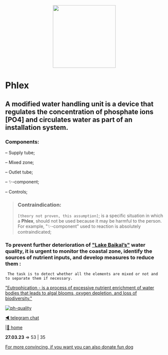 <div id="header" align="center">
  <img src="https://a1ex-13.github.io/Phlex/phl.jpg" width="200"/>
</div>

#  Phlex 
## A modified water handling unit is a device that regulates the concentration of phosphate ions [PO4] and circulates water as part of an installation system.


### Components:

– Supply tube;

– Mixed zone;

– Outlet tube;

– ✨-component;

– Controls;

> ###  Contraindication:
> `[theory not proven, this assumption]`; 
> is a specific situation in which a **Phlex**, should not be used because it may be harmful to the person. 
> For example, "✨-component" used to reaction is absolutely contraindicated;

### To prevent further deterioration of ["Lake Baikal’s"](https://ru.wikipedia.org/wiki/%D0%91%D0%B0%D0%B9%D0%BA%D0%B0%D0%BB#%D0%A0%D0%B5%D0%B7%D1%83%D0%BB%D1%8C%D1%82%D0%B0%D1%82%D1%8B_%D0%BD%D0%B0%D0%B1%D0%BB%D1%8E%D0%B4%D0%B5%D0%BD%D0%B8%D0%B9) water quality, it is urgent to monitor the coastal zone, identify the sources of nutrient inputs, and develop measures to reduce them :
```
 The task is to detect whether all the elements are mixed or not and to separate them if necessary.
```
["Eutrophication - is a process of excessive nutrient enrichment of water bodies that leads to algal blooms, oxygen depletion, and loss of biodiversity."](https://en.wikipedia.org/wiki/Eutrophication)

[![ph-quality](http://web.archive.org/web/20220207081040im_/https://www.ng.ru/upload/medialibrary/601/1-14-5480.jpg)](http://web.archive.org/web/20220207123843/https://www.ng.ru/nauka/2022-01-25/14_8354_25012022.html)

[◀️ telegram chat](https://t.me/+5s8W-8eWEolyZjYy)

|[🚪 home](https://a1ex-13.github.io)

**27.03.23**  => 53 | 35


 [For more convincing, if you want you can also donate fun dog](https://a1ex-13.github.io/me/DOGE.jpg)


